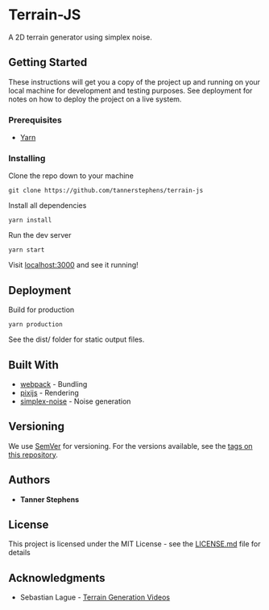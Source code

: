 # Terrain-JS

A 2D terrain generator using simplex noise.

## Getting Started

These instructions will get you a copy of the project up and running on your local machine for development and testing purposes. See deployment for notes on how to deploy the project on a live system.

### Prerequisites

* [Yarn](https://classic.yarnpkg.com/en/)

### Installing

Clone the repo down to your machine

```
git clone https://github.com/tannerstephens/terrain-js
```

Install all dependencies

```
yarn install
```

Run the dev server

```
yarn start
```

Visit [localhost:3000](http://localhost:3000) and see it running!

## Deployment

Build for production

```
yarn production
```

See the dist/ folder for static output files.

## Built With

* [webpack](https://webpack.js.org/) - Bundling
* [pixijs](https://www.pixijs.com/) - Rendering
* [simplex-noise](https://www.npmjs.com/package/simplex-noise) - Noise generation

## Versioning

We use [SemVer](http://semver.org/) for versioning. For the versions available, see the [tags on this repository](https://github.com/your/project/tags). 

## Authors

* **Tanner Stephens**

## License

This project is licensed under the MIT License - see the [LICENSE.md](LICENSE.md) file for details

## Acknowledgments

* Sebastian Lague - [Terrain Generation Videos](https://www.youtube.com/playlist?list=PLFt_AvWsXl0eBW2EiBtl_sxmDtSgZBxB3)
